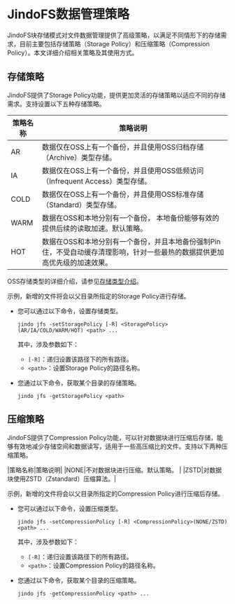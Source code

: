 # JindoFS数据管理策略

JindoFS块存储模式对文件数据管理提供了高级策略，以满足不同情形下的存储需求，目前主要包括存储策略（Storage Policy）和压缩策略（Compression Policy）。本文详细介绍相关策略及其使用方式。

## 存储策略

JindoFS提供了Storage Policy功能，提供更加灵活的存储策略以适应不同的存储需求。支持设置以下五种存储策略。

|策略名称|策略说明|
|----|----|
|AR|数据仅在OSS上有一个备份，并且使用OSS归档存储（Archive）类型存储。|
|IA|数据仅在OSS上有一个备份，并且使用OSS低频访问（Infrequent Access）类型存储。|
|COLD|数据仅在OSS上有一个备份，并且使用OSS标准存储（Standard）类型存储。|
|WARM|数据在OSS和本地分别有一个备份， 本地备份能够有效的提供后续的读取加速。默认策略。 |
|HOT|数据在OSS和本地分别有一个备份，并且本地备份强制Pin住，不受自动缓存清理影响，针对一些最热的数据提供更加高优先级的加速效果。|

OSS存储类型的详细介绍，请参见[存储类型介绍](/cn.zh-CN/开发指南/存储类型/存储类型介绍.md)。

示例，新增的文件将会以父目录所指定的Storage Policy进行存储。

-   您可以通过以下命令，设置存储类型。

    ```
    jindo jfs -setStoragePolicy [-R] <StoragePolicy>(AR/IA/COLD/WARM/HOT) <path> ...
    ```

    其中，涉及参数如下：

    -   `[-R]`：递归设置该路径下的所有路径。
    -   `<path>`：设置Storage Policy的路径名称。
-   您通过以下命令，获取某个目录的存储策略。

    ```
    jindo jfs -getStoragePolicy <path>
    ```


## 压缩策略

JindoFS提供了Compression Policy功能，可以针对数据块进行压缩后存储，能够有效地减少存储空间和数据读写，适用于一些高压缩比的文件。支持以下两种压缩策略。

|策略名称|策略说明|
|NONE|不对数据块进行压缩。默认策略。 |
|ZSTD|对数据块使用ZSTD（Zstandard）压缩算法。|

示例，新增的文件将会以父目录所指定的Compression Policy进行压缩后存储。

-   您可以通过以下命令，设置压缩类型。

    ```
    jindo jfs -setCompressionPolicy [-R] <CompressionPolicy>(NONE/ZSTD) <path> ...
    ```

    其中，涉及参数如下：

    -   `[-R]`：递归设置该路径下的所有路径。
    -   `<path>`：设置Compression Policy的路径名称。
-   您通过以下命令，获取某个目录的压缩策略。

    ```
    jindo jfs -getCompressionPolicy <path> ...
    ```


